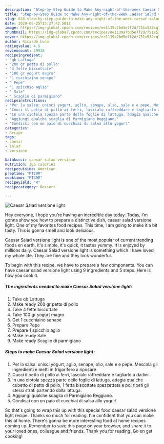 ```yaml
---
description: "Step-by-Step Guide to Make Any-night-of-the-week Caesar Salad versione light"
title: "Step-by-Step Guide to Make Any-night-of-the-week Caesar Salad versione light"
slug: 838-step-by-step-guide-to-make-any-night-of-the-week-caesar-salad-versione-light
date: 2020-06-25T15:27:42.501Z
image: https://img-global.cpcdn.com/recipes/ee1139a7bd5e7f2d/751x532cq70/caesar-salad-versione-light-recipe-main-photo.jpg
thumbnail: https://img-global.cpcdn.com/recipes/ee1139a7bd5e7f2d/751x532cq70/caesar-salad-versione-light-recipe-main-photo.jpg
cover: https://img-global.cpcdn.com/recipes/ee1139a7bd5e7f2d/751x532cq70/caesar-salad-versione-light-recipe-main-photo.jpg
author: Ricardo Luna
ratingvalue: 4.5
reviewcount: 19938
recipeingredient:
- "qb Lattuga"
- "200 gr petto di pollo"
- "4 fette biscottate"
- "100 gr yogurt magro"
- "1 cucchiaino senape"
- " Pepe"
- "1 spicchio aglio"
- " Sale"
- " Scaglie di parmigiano"
recipeinstructions:
- "Per la salsa: unisci yogurt, aglio, senape, olio, sale e e pepe. Mescola gli ingredienti e metti in frigorifero a riposare"
- "Cuoci il petto di pollo ai ferri, lascialo raffreddare e tagliarlo a dadini."
- "In una ciotola spezza parte delle foglie di lattuga, adagia qualche cubetto di petto di pollo, 1 fetta biscottate spezzettata e poi ripeti gli stessi strati partendo dalla lattuga."
- "Aggiungi qualche scaglia di Parmigiano Reggiano."
- "Condisci con un paio di cucchiai di salsa allo yogurt"
categories:
- Recipe
tags:
- caesar
- salad
- versione

katakunci: caesar salad versione 
nutrition: 165 calories
recipecuisine: American
preptime: "PT29M"
cooktime: "PT39M"
recipeyield: "4"
recipecategory: Dessert

---
```



![Caesar Salad versione light](https://img-global.cpcdn.com/recipes/ee1139a7bd5e7f2d/751x532cq70/caesar-salad-versione-light-recipe-main-photo.jpg)

Hey everyone, I hope you're having an incredible day today. Today, I'm gonna show you how to prepare a distinctive dish, caesar salad versione light. One of my favorites food recipes. This time, I am going to make it a bit tasty. This is gonna smell and look delicious.



Caesar Salad versione light is one of the most popular of current trending foods on earth. It's simple, it's quick, it tastes yummy. It is enjoyed by millions daily. Caesar Salad versione light is something which I have loved my whole life. They are fine and they look wonderful.


To begin with this recipe, we have to prepare a few components. You can have caesar salad versione light using 9 ingredients and 5 steps. Here is how you cook it.

<!--inarticleads1-->

##### The ingredients needed to make Caesar Salad versione light:

1. Take qb Lattuga
1. Make ready 200 gr petto di pollo
1. Take 4 fette biscottate
1. Take 100 gr yogurt magro
1. Get 1 cucchiaino senape
1. Prepare  Pepe
1. Prepare 1 spicchio aglio
1. Make ready  Sale
1. Make ready  Scaglie di parmigiano




<!--inarticleads2-->

##### Steps to make Caesar Salad versione light:

1. Per la salsa: unisci yogurt, aglio, senape, olio, sale e e pepe. Mescola gli ingredienti e metti in frigorifero a riposare
1. Cuoci il petto di pollo ai ferri, lascialo raffreddare e tagliarlo a dadini.
1. In una ciotola spezza parte delle foglie di lattuga, adagia qualche cubetto di petto di pollo, 1 fetta biscottate spezzettata e poi ripeti gli stessi strati partendo dalla lattuga.
1. Aggiungi qualche scaglia di Parmigiano Reggiano.
1. Condisci con un paio di cucchiai di salsa allo yogurt




So that's going to wrap this up with this special food caesar salad versione light recipe. Thanks so much for reading. I'm confident that you can make this at home. There's gonna be more interesting food at home recipes coming up. Remember to save this page on your browser, and share it to your loved ones, colleague and friends. Thank you for reading. Go on get cooking!

